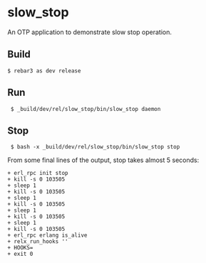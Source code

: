 slow_stop
=====

An OTP application to demonstrate slow stop operation.

Build
-----

    $ rebar3 as dev release

Run
-----

     $ _build/dev/rel/slow_stop/bin/slow_stop daemon


Stop
-----

     $ bash -x _build/dev/rel/slow_stop/bin/slow_stop stop


From some final lines of the output, stop takes almost 5 seconds:

```
+ erl_rpc init stop
+ kill -s 0 103505
+ sleep 1
+ kill -s 0 103505
+ sleep 1
+ kill -s 0 103505
+ sleep 1
+ kill -s 0 103505
+ sleep 1
+ kill -s 0 103505
+ erl_rpc erlang is_alive
+ relx_run_hooks ''
+ HOOKS=
+ exit 0
```
